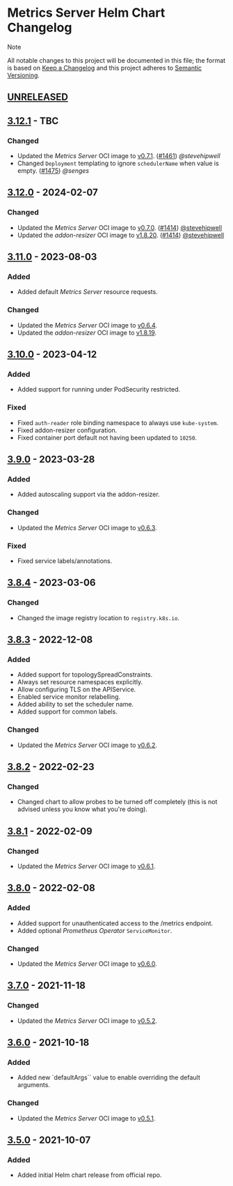 # Metrics Server Helm Chart Changelog

> [!NOTE]
> All notable changes to this project will be documented in this file; the format is based on [Keep a Changelog](https://keepachangelog.com/en/1.0.0/) and this project adheres to [Semantic Versioning](https://semver.org/spec/v2.0.0.html).

<!--
### Added - For new features.
### Changed - For changes in existing functionality.
### Deprecated - For soon-to-be removed features.
### Removed - For now removed features.
### Fixed - For any bug fixes.
### Security - In case of vulnerabilities.
-->

## [UNRELEASED]

## [3.12.1] - TBC

### Changed

- Updated the _Metrics Server_ OCI image to [v0.7.1](https://github.com/kubernetes-sigs/metrics-server/releases/tag/v0.7.1). ([#1461](https://github.com/kubernetes-sigs/metrics-server/pull/1461)) _@stevehipwell_
- Changed `Deployment` templating to ignore `schedulerName` when value is empty. ([#1475](https://github.com/kubernetes-sigs/metrics-server/pull/1475)) _@senges_

## [3.12.0] - 2024-02-07

### Changed

- Updated the _Metrics Server_ OCI image to [v0.7.0](https://github.com/kubernetes-sigs/metrics-server/releases/tag/v0.7.0). ([#1414](https://github.com/kubernetes-sigs/metrics-server/pull/1414)) [@stevehipwell](https://github.com/stevehipwell)
- Updated the _addon-resizer_ OCI image to [v1.8.20](https://github.com/kubernetes/autoscaler/releases/tag/addon-resizer-1.8.20). ([#1414](https://github.com/kubernetes-sigs/metrics-server/pull/1414)) [@stevehipwell](https://github.com/stevehipwell)

## [3.11.0] - 2023-08-03

### Added

- Added default _Metrics Server_ resource requests.

### Changed

- Updated the _Metrics Server_ OCI image to [v0.6.4](https://github.com/kubernetes-sigs/metrics-server/releases/tag/v0.6.4).
- Updated the _addon-resizer_ OCI image to [v1.8.19](https://github.com/kubernetes/autoscaler/releases/tag/addon-resizer-1.8.19).

## [3.10.0] - 2023-04-12

### Added

- Added support for running under PodSecurity restricted.

### Fixed

- Fixed `auth-reader` role binding namespace to always use `kube-system`.
- Fixed addon-resizer configuration.
- Fixed container port default not having been updated to `10250`.

## [3.9.0] - 2023-03-28

### Added

- Added autoscaling support via the addon-resizer.

### Changed

- Updated the _Metrics Server_ OCI image to [v0.6.3](https://github.com/kubernetes-sigs/metrics-server/releases/tag/v0.6.3).

### Fixed

- Fixed service labels/annotations.

## [3.8.4] - 2023-03-06

### Changed

- Changed the image registry location to `registry.k8s.io`.

## [3.8.3] - 2022-12-08

### Added

- Added support for topologySpreadConstraints.
- Always set resource namespaces explicitly.
- Allow configuring TLS on the APIService.
- Enabled service monitor relabelling.
- Added ability to set the scheduler name.
- Added support for common labels.

### Changed

- Updated the _Metrics Server_ OCI image to [v0.6.2](https://github.com/kubernetes-sigs/metrics-server/releases/tag/v0.6.2).

## [3.8.2] - 2022-02-23

### Changed

- Changed chart to allow probes to be turned off completely (this is not advised unless you know what you're doing).

## [3.8.1] - 2022-02-09

### Changed

- Updated the _Metrics Server_ OCI image to [v0.6.1](https://github.com/kubernetes-sigs/metrics-server/releases/tag/v0.6.1).

## [3.8.0] - 2022-02-08

### Added

- Added support for unauthenticated access to the /metrics endpoint.
- Added optional _Prometheus Operator_ `ServiceMonitor`.

### Changed

- Updated the _Metrics Server_ OCI image to [v0.6.0](https://github.com/kubernetes-sigs/metrics-server/releases/tag/v0.6.0).

## [3.7.0] - 2021-11-18

### Changed

- Updated the _Metrics Server_ OCI image to [v0.5.2](https://github.com/kubernetes-sigs/metrics-server/releases/tag/v0.5.2).

## [3.6.0] - 2021-10-18

### Added

- Added new `defaultArgs`` value to enable overriding the default arguments.

### Changed

- Updated the _Metrics Server_ OCI image to [v0.5.1](https://github.com/kubernetes-sigs/metrics-server/releases/tag/v0.5.1).

## [3.5.0] - 2021-10-07

### Added

- Added initial Helm chart release from official repo.

<!--
RELEASE LINKS
-->
[UNRELEASED]: https://github.com/kubernetes-sigs/metrics-server/tree/master/charts/metrics-server
[3.12.1]: https://github.com/kubernetes-sigs/metrics-server/releases/tag/metrics-server-helm-chart-3.12.1
[3.12.0]: https://github.com/kubernetes-sigs/metrics-server/releases/tag/metrics-server-helm-chart-3.12.0
[3.11.0]: https://github.com/kubernetes-sigs/metrics-server/releases/tag/metrics-server-helm-chart-3.11.0
[3.10.0]: https://github.com/kubernetes-sigs/metrics-server/releases/tag/metrics-server-helm-chart-3.10.0
[3.9.0]: https://github.com/kubernetes-sigs/metrics-server/releases/tag/metrics-server-helm-chart-3.9.0
[3.8.4]: https://github.com/kubernetes-sigs/metrics-server/releases/tag/metrics-server-helm-chart-3.8.4
[3.8.3]: https://github.com/kubernetes-sigs/metrics-server/releases/tag/metrics-server-helm-chart-3.8.3
[3.8.2]: https://github.com/kubernetes-sigs/metrics-server/releases/tag/metrics-server-helm-chart-3.8.2
[3.8.1]: https://github.com/kubernetes-sigs/metrics-server/releases/tag/metrics-server-helm-chart-3.8.1
[3.8.0]: https://github.com/kubernetes-sigs/metrics-server/releases/tag/metrics-server-helm-chart-3.8.0
[3.7.0]: https://github.com/kubernetes-sigs/metrics-server/releases/tag/metrics-server-helm-chart-3.7.0
[3.6.0]: https://github.com/kubernetes-sigs/metrics-server/releases/tag/metrics-server-helm-chart-3.6.0
[3.5.0]: https://github.com/kubernetes-sigs/metrics-server/releases/tag/metrics-server-helm-chart-3.5.0
